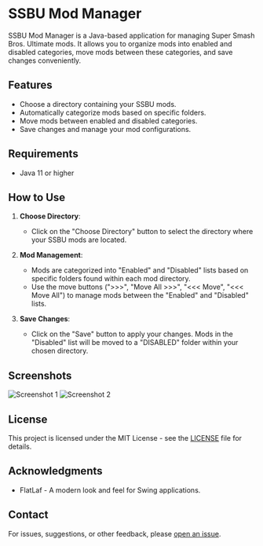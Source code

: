 # SSBU Mod Manager

SSBU Mod Manager is a Java-based application for managing Super Smash Bros. Ultimate mods. It allows you to organize mods into enabled and disabled categories, move mods between these categories, and save changes conveniently.

## Features

- Choose a directory containing your SSBU mods.
- Automatically categorize mods based on specific folders.
- Move mods between enabled and disabled categories.
- Save changes and manage your mod configurations.

## Requirements

- Java 11 or higher

## How to Use

1. **Choose Directory**:
   - Click on the "Choose Directory" button to select the directory where your SSBU mods are located.

2. **Mod Management**:
   - Mods are categorized into "Enabled" and "Disabled" lists based on specific folders found within each mod directory.
   - Use the move buttons (">>>", "Move All >>>", "<<< Move", "<<< Move All") to manage mods between the "Enabled" and "Disabled" lists.

3. **Save Changes**:
   - Click on the "Save" button to apply your changes. Mods in the "Disabled" list will be moved to a "DISABLED" folder within your chosen directory.

## Screenshots

![Screenshot 1](screenshots/screenshot1.png)
![Screenshot 2](screenshots/screenshot2.png)

## License

This project is licensed under the MIT License - see the [LICENSE](LICENSE) file for details.

## Acknowledgments

- FlatLaf - A modern look and feel for Swing applications.

## Contact

For issues, suggestions, or other feedback, please [open an issue](https://github.com/yourusername/SSBU_Mod_Manager/issues/new).
